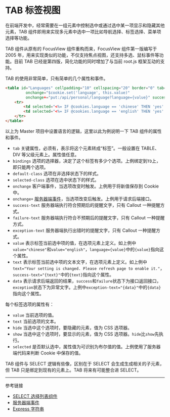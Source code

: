 # TAB 标签视图

在前端开发中，经常需要在一组元素中控制选中或通过选中某一项显示和隐藏其他元素，TAB 组件即用来实现多元素中选中一项比如导航选择、标签选择、菜单项选择等功能。

TAB 组件从原有的 FocusView 组件重构而来，FocusView 组件第一版编写于 2005 年，用来实现类似的功能，不仅支持焦点视图，还支持多选、鼠标事件等功能。目前 TAB 已经是第四版，简化功能的同时增加了与当前 root.js 框架互动的支持。

TAB 的使用非常简单，只有简单的几个属性和事件。

```html
<table id="Languages" cellpadding="10" cellspacing="20" border="0" tab="yes" bindings="TD" default-class="language" selected-class="language-focus"
         onchange="$cookie.set('language', this.value)"
         onchange+="put:/api/personal/language?language={value}" success-text="{text}" exception-text="{data}">
    <tr>
        <td selected="<%= IF @cookies.language == 'chinese' THEN 'yes' ELSE 'no' END %>" value="chinese" text="语言设置已更改，刷新页面将会切换到中文界面。" show="#ChineseCurrent" hide="#EnglishCurrent">简体中文<br/><span id="ChineseCurrent">(当前语言)</span></td>
        <td selected="<%= IF @cookies.language == 'english' THEN 'yes' ELSE 'no' END %>" value="english" text="Your setting is changed. Please refresh page to enable it." show="#EnglishCurrent" hide="#ChineseCurrent">English<br/><span id="EnglishCurrent">(Current Language)</span></td>
    </tr>
</table>
```

以上为 Master 项目中设置语言的逻辑，这里以此为例说明一下 TAB 组件的属性和事件。

* `tab` 关键属性，必须有，表示将这个元素转成“标签”。一般设置在 TABLE、DIV 等父级元素上。属性值任意。
* `bindings` 选项的选择器，决定了这个标签有多少个选项。上例绑定到`TD`上，即只能两个选项。
* `default-class` 选项在非选择状态下的样式。
* `selected-class` 选项在选中状态下的样式。
* `onchange` 客户端事件，当选项改变时触发。上例用于将新值保存到 Cookie 中。
* `onchange+` [服务器端事件](/root.js/server.md)，当选项改变后触发。上例用于请求后端接口。
* `success-text` 服务器端执行符合预期后的提醒文字，只有 Callout 一种提醒方式。
* `failure-text` 服务器端执行符合不预期后的提醒文字，只有 Callout 一种提醒方式。
* `exception-text` 服务器端执行出错时的提醒文字，只有 Callout 一种提醒方式。
* `value` 表示标签当前选中项的值，在选项元素上定义。如上例中`value="chinese"`和`value="english"`，`language={value}`中的`{value}`指向这个属性。
* `text` 表示标签当前选中项的文本文字，在选项元素上定义。如上例中`text="Your setting is changed. Please refresh page to enable it."`，`success-text="{text}"`中的`{text}`指向这个属性。
* `data` 表示请求后端返回的结果，`success`和`failure`状态下为接口返回接口，`exception`状态下为异常文字。上例中`exception-text="{data}"`中的`{data}`指向这个属性。

每个标签选项的属性有：

* `value` 当前选项的值。
* `text` 当前选项的文本。
* `hide` 当选中这个选项时，要隐藏的元素，值为 CSS 选项器。
* `show` 当选中这个选项时，要显示的元素，值为 CSS 选项器。`hide`比`show`先执行。
* `selected` 是否默认选中，属性值为可识别为布尔值的值。上例使用了服务器端代码来判断 Cookie 中保存的值。

TAB 组件与 SELECT 逻辑有些像，区别在于 SELECT 会生成生成相关的子元素，但 TAB 只是绑定到现有的元素上。TAB 将来有可能整合进 SELECT。


---
参考链接

* [SELECT 选择列表组件](/root.js/select.md)
* [服务器端事件](/root.js/server.md)
* [Express 字符串](/root.js/express.md)